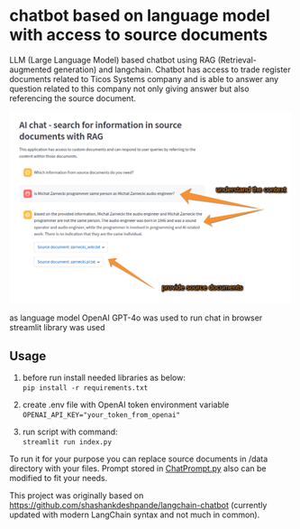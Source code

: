 # chatbot based on language model with access to source documents 

LLM (Large Language Model) based chatbot using RAG (Retrieval-augmented generation) and langchain.
Chatbot has access to trade register documents related to Ticos Systems company and is able to answer any question related to this company not only giving answer but also referencing the source document.

<img src="chat_example.png" width="500px"/>

as language model OpenAI GPT-4o was used
to run chat in browser streamlit library was used

## Usage
1. before run install needed libraries as below:\
`pip install -r requirements.txt`

2. create .env file with OpenAI token environment variable \
`OPENAI_API_KEY="your_token_from_openai"`

3. run script with command:\
`streamlit run index.py`

To run it for your purpose you can replace source documents in /data directory with your files.
Prompt stored in [ChatPrompt.py](lib/ChatPrompt.py) also can be modified to fit your needs.


This project was originally based on https://github.com/shashankdeshpande/langchain-chatbot (currently updated with modern LangChain syntax and not much in common).